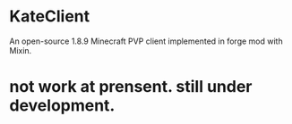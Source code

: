 # KateClient
An open-source 1.8.9 Minecraft PVP client implemented in forge mod with Mixin.

# not work at prensent. still under development.
